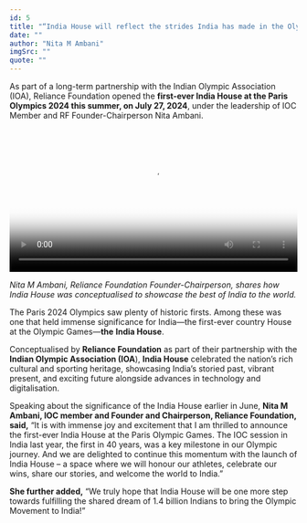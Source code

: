 ```yaml
---
id: 5
title: "“India House will reflect the strides India has made in the Olympic movement”"
date: ""
author: "Nita M Ambani"
imgSrc: ""
quote: ""
---
```


As part of a long-term partnership with the Indian Olympic Association (IOA), Reliance Foundation opened the **first-ever India House at the Paris Olympics 2024 this summer, on July 27, 2024**, under the leadership of IOC Member and RF Founder-Chairperson Nita Ambani.

<video controls width="100%" id="my-markdown-video" class="video-js vjs-fluid" data-setup="{}" preload="auto" poster='img/posters/07 India House.png'>
<source src='https://rworld.ril.com/vod/_definst_/mp4:RWorld/IMG_1131_300724164222.MP4/playlist.m3u8' type='application/x-mpegURL'>
</video>

_Nita M Ambani, Reliance Foundation Founder-Chairperson, shares how India House was conceptualised to showcase the best of India to the world._

The Paris 2024 Olympics saw plenty of historic firsts. Among these was one that held immense significance for India—the first-ever country House at the Olympic Games—**the** **India House**.

Conceptualised by **Reliance Foundation** as part of their partnership with the **Indian Olympic Association (IOA**), **India House** celebrated the nation’s rich cultural and sporting heritage, showcasing India’s storied past, vibrant present, and exciting future alongside advances in technology and digitalisation.

Speaking about the significance of the India House earlier in June, **Nita M Ambani, IOC member and Founder and Chairperson, Reliance Foundation, said,** “It is with immense joy and excitement that I am thrilled to announce the first-ever India House at the Paris Olympic Games. The IOC session in India last year, the first in 40 years, was a key milestone in our Olympic journey. And we are delighted to continue this momentum with the launch of India House – a space where we will honour our athletes, celebrate our wins, share our stories, and welcome the world to India.”

**She further added,** “We truly hope that India House will be one more step towards fulfilling the shared dream of 1.4 billion Indians to bring the Olympic Movement to India!”
